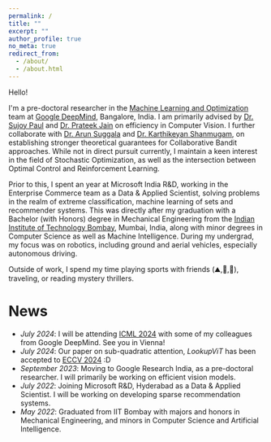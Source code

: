 ```yaml
---
permalink: /
title: ""
excerpt: ""
author_profile: true
no_meta: true
redirect_from: 
  - /about/
  - /about.html
---
```


Hello!

I'm a pre-doctoral researcher in the [Machine Learning and Optimization](https://research.google/teams/india-research-lab/) team at [Google DeepMind](https://deepmind.google/), Bangalore, India. I am primarily advised by [Dr. Sujoy Paul](https://sujoyp.github.io/) and [Dr. Prateek Jain](https://www.prateekjain.org/) on efficiency in Computer Vision. I further collaborate with [Dr. Arun Suggala](https://research.google/people/arun-sai-suggala/) and [Dr. Karthikeyan Shanmugam](https://sites.google.com/corp/view/karthikeyan-shanmugam), on establishing stronger theoretical guarantees for Collaborative Bandit approaches. While not in direct pursuit currently, I maintain a keen interest in the field of Stochastic Optimization, as well as the intersection between Optimal Control and Reinforcement Learning.
<!-- I strive to build AI technologies that are simultaneously open/accessible to all and safe/ethical.  -->

Prior to this, I spent an year at Microsoft India R&D, working in the Enterprise Commerce team as a Data & Applied Scientist, solving problems in the realm of extreme classification, machine learning of sets and recommender systems. This was directly after my graduation with a Bachelor (with Honors) degree in Mechanical Engineering from the [Indian Institute of Technology Bombay](https://www.iitb.ac.in), Mumbai, India, along with minor degrees in Computer Science as well as Machine Intelligence. During my undergrad, my focus was on robotics, including ground and aerial vehicles, especially autonomous driving.

Outside of work, I spend my time playing sports with friends (:mountain:,:badminton:,:tennis:), traveling, or reading mystery thrillers.


News
======
- *July 2024*: I will be attending [ICML 2024](https://icml.cc/) with some of my colleagues from Google DeepMind. See you in Vienna!
- *July 2024*: Our paper on sub-quadratic attention, *LookupViT* has been accepted to [ECCV 2024](https://eccv.ecva.net/) :D
- *September 2023*: Moving to Google Research India, as a pre-doctoral researcher. I will primarily be working on efficient vision models.
- *July 2022*: Joining Microsoft R&D, Hyderabad as a Data & Applied Scientist. I will be working on developing sparse recommendation systems.
- *May 2022*: Graduated from IIT Bombay with majors and honors in Mechanical Engineering, and minors in Computer Science and Artificial Intelligence.




